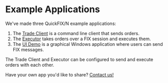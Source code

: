 Example Applications
====================

We've made three QuickFIX/N example applications:

1. The [Trade Client][0] is a command line client that sends orders.
2. The [Executor][1] takes orders over a FIX session and executes them.
3. The [UI Demo][2] is a graphical Windows application where users can
   send FIX messages.

The Trade Client and Executor can be configured to send and execute
orders with each other.

Have your own app you'd like to share?  [Contact us!][3]

[0]: https://github.com/connamara/quickfixn/tree/master/Examples/TradeClient
[1]: https://github.com/connamara/quickfixn/tree/master/Examples/Executor
[2]: https://github.com/connamara/qfn_uidemo
[3]: /help
